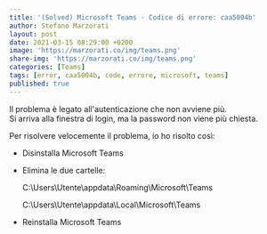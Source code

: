 ```yaml
---
title: '(Solved) Microsoft Teams - Codice di errore: caa5004b'
author: Stefano Marzorati
layout: post
date: 2021-03-15 08:29:00 +0200
image: 'https://marzorati.co/img/teams.png'
share-img: 'https://marzorati.co/img/teams.png'
categories: [Teams]
tags: [error, caa5004b, code, errore, microsoft, teams]
published: true
---
```


Il problema è legato all'autenticazione che non avviene più.   
Si arriva alla finestra di login, ma la password non viene più chiesta.

Per risolvere velocemente il problema, io ho risolto così:

* Disinstalla Microsoft Teams
* Elimina le due cartelle:

	C:\Users\Utente\appdata\Roaming\Microsoft\Teams

	C:\Users\Utente\appdata\Local\Microsoft\Teams

* Reinstalla Microsoft Teams